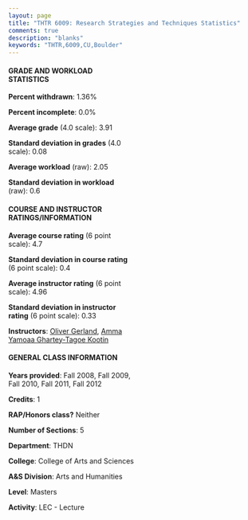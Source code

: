 ```yaml
---
layout: page
title: "THTR 6009: Research Strategies and Techniques Statistics"
comments: true
description: "blanks"
keywords: "THTR,6009,CU,Boulder"
---
```

<head>
<script src="https://ajax.googleapis.com/ajax/libs/jquery/2.1.3/jquery.min.js"></script>
<script src="https://dl.dropboxusercontent.com/s/pc42nxpaw1ea4o9/highcharts.js?dl=0"></script>
<!-- <script src="../assets/js/highcharts.js"></script> -->
<style type="text/css">@font-face {
	font-family: "Bebas Neue";
	src: url(https://www.filehosting.org/file/details/544349/BebasNeue Regular.otf) format("opentype");
	}
	h1.Bebas { 
		font-family: "Bebas Neue", Verdana, Tahoma;
	}
</style>
</head>
<body>
	<div id="container" style="float: right; width: 45%; height: 88%; margin-left: 2.5%; margin-right: 2.5%;"></div>
	<script language="JavaScript">
		$(document).ready(function() {
		var chart = {type: 'column'};
		var title = {text: 'Grade Distribution'};
		var xAxis = {categories: ['A','B','C','D','F'],crosshair: true};
		var yAxis = {min: 0,title: {text: 'Percentage'}};
		var tooltip = {headerFormat: '<center><b><span style="font-size:20px">{point.key}</span></b></center>',
		               pointFormat: '<td style="padding:0"><b>{point.y:.1f}%</b></td>',
		               footerFormat: '</table>',shared: true,useHTML: true};
		var plotOptions = {column: {pointPadding: 0.0,borderWidth: 0}};  
		var credits = {enabled: false};var series= [{name: 'Percent',data: [94.92,5.08,0.0,0.0,0.0,]}];
		var json = {};
		json.chart = chart;
		json.title = title;
		json.tooltip = tooltip;
		json.xAxis = xAxis;
		json.yAxis = yAxis;  
		json.series = series;
		json.plotOptions = plotOptions;  
		json.credits = credits;
		$('#container').highcharts(json);
	});
	</script>
</body>
			   
#### GRADE AND WORKLOAD STATISTICS

**Percent withdrawn**: 1.36%

**Percent incomplete**: 0.0%

**Average grade** (4.0 scale): 3.91

**Standard deviation in grades** (4.0 scale): 0.08

**Average workload** (raw): 2.05

**Standard deviation in workload** (raw): 0.6

#### COURSE AND INSTRUCTOR RATINGS/INFORMATION

**Average course rating** (6 point scale): 4.7

**Standard deviation in course rating** (6 point scale): 0.4

**Average instructor rating** (6 point scale): 4.96

**Standard deviation in instructor rating** (6 point scale): 0.33

**Instructors**: <a href='../../instructors/Oliver_Gerland'>Oliver Gerland</a>, <a href='../../instructors/Amma_Yamoaa_Ghartey-Tagoe_Kootin'>Amma Yamoaa Ghartey-Tagoe Kootin</a>

#### GENERAL CLASS INFORMATION

**Years provided**: Fall 2008, Fall 2009, Fall 2010, Fall 2011, Fall 2012

**Credits**: 1

**RAP/Honors class?** Neither

**Number of Sections**: 5

**Department**: THDN

**College**: College of Arts and Sciences

**A&S Division**: Arts and Humanities

**Level**: Masters

**Activity**: LEC - Lecture
